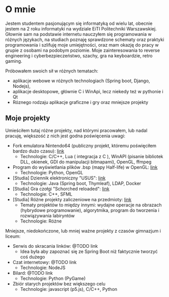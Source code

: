 # O mnie
Jestem studentem pasjonującym się informatyką od wielu lat, obecnie jestem na 2 roku informatyki na wydziale EiTI Politechniki Warszawskiej. Głownie sam na podstawie internetu nauczyłem się programowania w różnych językach, na studiach poznaję sprawdzone schematy oraz praktyki programowania i szlifuję moje umiejętności, oraz mam okazję do pracy w grupie z osobami na podobym poziomie. Moje zainteresowania to reverse engineering i cyberbezpieczeństwo, szachy, gra na keyboardzie, retro gaming.

Próbowałem swoich sił w różnych tematach: 
* aplikacje webowe w różnych technologiach (Spring boot, Django, Nodejs), 
* aplikacje desktopowe, głównie C i WinApi, lecz niekedy też w pythonie i Qt
* Róznego rodzaju aplikacje graficzne i gry oraz mniejsze projekty

## Moje projekty
Umieściłem tutaj różne projekty, nad którymi pracowałem, lub nadal pracuję, większość z nich jest godna poświęcenia uwagi:
* Fork emulatora Nintendo64 (publiczny projekt, któremu poświęciłem bardzo dużo czasu):  [link](https://github.com/mkdasher/mupen64-rr-lua-)
  * Technologie: C/C++, Lua ( integracja z C ), WinAPI (pisanie bibliotek DLL, okienek, GDI do manipulacji bitmapami), OpenGL, ffmpeg
* Program do wyświetlania plików .bsp (mapy Half-life) w OpenGL: [link](https://github.com/Madghostek/hl-bsp-viewer)
  * Technologie: Python, OpenGL
* [Studia] Dziennik elektroniczny "USUS": [link](https://github.com/Madghostek/PAP22L-USUS)
  * Technologie: Java (Spring boot, Thymleaf), LDAP, Docker
* [Studia] Gra czołgi "Schorched reloaded": [link](https://github.com/Madghostek/uni-projects/tree/master/PROI)
  * Technologie: C++, SFML
* [Studia] Różne projekty zaliczeniowe na przedmioty: [link](https://github.com/Madghostek/uni-projects)
  * Tematy projektów to między innymi: wydajne operacje na obrazach (hybrydowe programowanie), algorytmika, program do tworzenia i rozwiązywania labiryntów
  * Technologie: Różne


Mniejsze, niedokończone, lub mniej ważne projekty z czasów gimnazjum i liceum:
* Serwis do skracania linków: @TODO link
  * Idea była aby zapoznać się ze Spring Boot niż faktycznie tworzyć coś dużego
* Czat internetowy: @TODO link
  * Technologie: NodeJS
* Bilard: @TODO link
  * Technologie: Python (PyGame)
* Zbiór starych projektów bez większego celu
  * Technologie: javascript (p5.js), C/C++, Python
